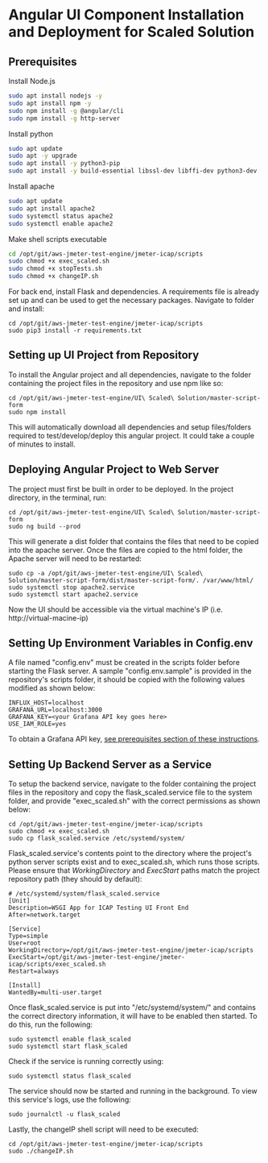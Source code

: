 # Angular UI Component Installation and Deployment for Scaled Solution

## Prerequisites

Install Node.js

```bash
sudo apt install nodejs -y
sudo apt install npm -y
sudo npm install -g @angular/cli
sudo npm install -g http-server
```
Install python

```bash
sudo apt update
sudo apt -y upgrade
sudo apt install -y python3-pip
sudo apt install -y build-essential libssl-dev libffi-dev python3-dev
```

Install apache

```bash
sudo apt update
sudo apt install apache2
sudo systemctl status apache2
sudo systemctl enable apache2
```

Make shell scripts executable

```bash
cd /opt/git/aws-jmeter-test-engine/jmeter-icap/scripts
sudo chmod +x exec_scaled.sh
sudo chmod +x stopTests.sh
sudo chmod +x changeIP.sh
```

For back end, install Flask and dependencies. A requirements file is already set up and can be used to get the necessary packages. Navigate to folder and install:

```
cd /opt/git/aws-jmeter-test-engine/jmeter-icap/scripts
sudo pip3 install -r requirements.txt
```

## Setting up UI Project from Repository

To install the Angular project and all dependencies, navigate to the folder containing the project files in the repository and use npm like so:
```
cd /opt/git/aws-jmeter-test-engine/UI\ Scaled\ Solution/master-script-form
sudo npm install
```

This will automatically download all dependencies and setup files/folders required to test/develop/deploy this angular project. It could take a couple of minutes to install.

## Deploying Angular Project to Web Server

The project must first be built in order to be deployed. In the project directory, in the terminal, run:
```
cd /opt/git/aws-jmeter-test-engine/UI\ Scaled\ Solution/master-script-form
sudo ng build --prod
```

This will generate a dist folder that contains the files that need to be copied into the apache server. Once the files are copied to the html folder, the Apache server will need to be restarted:

```
sudo cp -a /opt/git/aws-jmeter-test-engine/UI\ Scaled\ Solution/master-script-form/dist/master-script-form/. /var/www/html/
sudo systemctl stop apache2.service
sudo systemctl start apache2.service
```

Now the UI should be accessible via the virtual machine's IP (i.e. http://virtual-macine-ip)

## Setting Up Environment Variables in Config.env

A file named "config.env" must be created in the scripts folder before starting the Flask server. A sample "config.env.sample" is provided in the repository's scripts folder, it should be copied with the following values modified as shown below:

```
INFLUX_HOST=localhost
GRAFANA_URL=localhost:3000
GRAFANA_KEY=<your Grafana API key goes here>
USE_IAM_ROLE=yes
```

To obtain a Grafana API key, [see prerequisites section of these instructions](https://github.com/k8-proxy/aws-jmeter-test-engine/blob/master/jmeter-icap/instructions/how-to-use-create_dashboards-script.md).

## Setting Up Backend Server as a Service

To setup the backend service, navigate to the folder containing the project files in the repository and copy the flask_scaled.service file to the system folder, and provide "exec_scaled.sh" with the correct permissions as shown below:
```
cd /opt/git/aws-jmeter-test-engine/jmeter-icap/scripts
sudo chmod +x exec_scaled.sh
sudo cp flask_scaled.service /etc/systemd/system/
```

Flask_scaled.service's contents point to the directory where the project's python server scripts exist and to exec_scaled.sh, which runs those scripts. Please ensure that *WorkingDirectory* and *ExecStart* paths match the project repository path (they should by default):

```
# /etc/systemd/system/flask_scaled.service
[Unit]
Description=WSGI App for ICAP Testing UI Front End
After=network.target

[Service]
Type=simple
User=root
WorkingDirectory=/opt/git/aws-jmeter-test-engine/jmeter-icap/scripts
ExecStart=/opt/git/aws-jmeter-test-engine/jmeter-icap/scripts/exec_scaled.sh
Restart=always

[Install]
WantedBy=multi-user.target
```


Once flask_scaled.service is put into "/etc/systemd/system/" and contains the correct directory information, it will have to be enabled then started.
To do this, run the following:

```
sudo systemctl enable flask_scaled
sudo systemctl start flask_scaled
```

Check if the service is running correctly using:

```
sudo systemctl status flask_scaled
```

The service should now be started and running in the background. To view this service's logs, use the following:

```
sudo journalctl -u flask_scaled
```

Lastly, the changeIP shell script will need to be executed:

```
cd /opt/git/aws-jmeter-test-engine/jmeter-icap/scripts
sudo ./changeIP.sh
```
